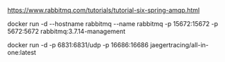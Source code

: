 https://www.rabbitmq.com/tutorials/tutorial-six-spring-amqp.html

docker run -d --hostname rabbitmq --name rabbitmq -p 15672:15672 -p 5672:5672 rabbitmq:3.7.14-management

docker run -d -p 6831:6831/udp -p 16686:16686 jaegertracing/all-in-one:latest

